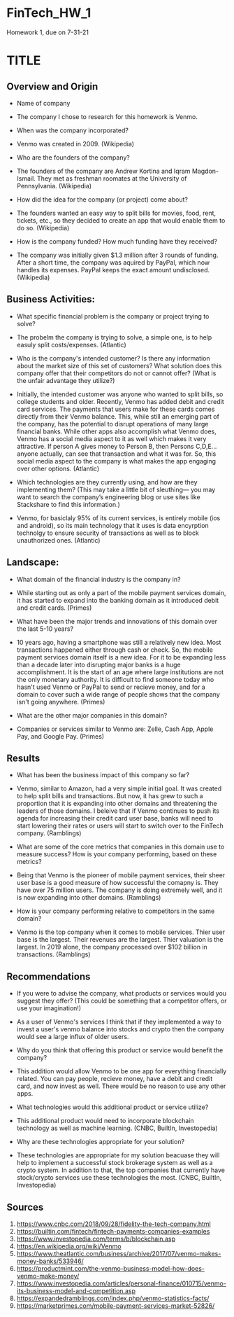 # FinTech_HW_1
Homework 1, due on 7-31-21
# TITLE

## Overview and Origin

* Name of company
- The company I chose to research for this homework is Venmo.

* When was the company incorporated?
- Venmo was created in 2009. (Wikipedia)

* Who are the founders of the company?
- The founders of the company are Andrew Kortina and Iqram Magdon-Ismail. They met as freshman roomates at
the University of Pennsylvania. (Wikipedia)

* How did the idea for the company (or project) come about?
- The founders wanted an easy way to split bills for movies, food, rent, tickets, etc., so they decided to 
create an app that would enable them to do so. (Wikipedia)

* How is the company funded? How much funding have they received?
- The company was initially given $1.3 million after 3 rounds of funding. After a short time, the company was aquired by PayPal, which now handles its 
expenses. PayPal keeps the exact amount undisclosed. (Wikipedia)


## Business Activities:

* What specific financial problem is the company or project trying to solve?
- The probelm the company is trying to solve, a simple one, is to help easuly split costs/expenses. (Atlantic)

* Who is the company's intended customer?  Is there any information about the market size of this set of customers?
What solution does this company offer that their competitors do not or cannot offer? (What is the unfair advantage they utilize?)
- Initially, the intended customer was anyone who wanted to split bills, so college students and older. Recently, Venmo has added debit and credit card services. The payments that users make for these cards comes directly from their Venmo balance. This, while still an emerging part of the company, has the potential to disrupt operations of many large financial banks. While other apps also accomplish what Venmo does, Venmo has a social media aspect to it as well which makes it very attractive. If person A gives money to Person B, then Persons C,D,E... anyone actually, can see that transaction and what it was for. So, this social media aspect to the company is what makes the app engaging over other options. (Atlantic)

* Which technologies are they currently using, and how are they implementing them? (This may take a little bit of sleuthing–– you may want to search the company’s engineering blog or use sites like Stackshare to find this information.)
- Venmo, for basiclaly 95% of its current services, is entirely mobile (ios and android), so its main technology that it uses is data encyrption technolgy to ensure security of transactions as well as to block unauthorized ones. (Atlantic)


## Landscape:

* What domain of the financial industry is the company in?
- While starting out as only a part of the mobile payment services domain, it has started to expand into the banking domain as it introduced debit and credit cards. (Primes)

* What have been the major trends and innovations of this domain over the last 5-10 years?
- 10 years ago, having a smartphone was still a relatively new idea. Most transactions happened either through cash or check. So, the mobile payment services domain itself is a new idea. For it to be expanding less than a decade later into disrupting major banks is a huge accomplishment. It is the start of an age where large institutions are not the only monetary authority. It is difficult to find someone today who hasn't used Venmo or PayPal to send or recieve money, and for a domain to cover such a wide range of people shows that the company isn't going anywhere. (Primes)

* What are the other major companies in this domain?
- Companies or services similar to Venmo are: Zelle, Cash App, Apple Pay, and Google Pay. (Primes)

## Results

* What has been the business impact of this company so far?
- Venmo, similar to Amazon, had a very simple initial goal. It was created to help split bills and transactions. But now, it has grew to such a proportion that it is expanding into other domains and threatening the leaders of those domains. I beleive that if Venmo continues to push its agenda for increasing their credit card user base, banks will need to start lowering their rates or users will start to switch over to the FinTech company. (Ramblings)

* What are some of the core metrics that companies in this domain use to measure success? How is your company performing, based on these metrics?
- Being that Venmo is the pioneer of mobile payment services, their sheer user base is a good measure of how successful the comapny is. They have over 75 million users. The company is doing extremely well, and it is now expanding into other domains. (Ramblings)

* How is your company performing relative to competitors in the same domain?
- Venmo is the top company when it comes to mobile services. Thier user base is the largest. Their revenues are the largest. Thier valuation is the largest. In 2019 alone, the company processed over $102 billion in transactions. (Ramblings)

## Recommendations

* If you were to advise the company, what products or services would you suggest they offer? (This could be something that a competitor offers, or use your imagination!)
- As a user of Venmo's services I think that if they implemented a way to invest a user's venmo balance into stocks and crypto then the company would see a large influx of older users.

* Why do you think that offering this product or service would benefit the company?
- This addition would allow Venmo to be one app for everything financially related. You can pay people, recieve money, have a debit and credit card, and now invest as well. There would be no reason to use any other apps.

* What technologies would this additional product or service utilize?
- This additional product would need to incorporate blockchain technology as well as machine learning. (CNBC, BuiltIn, Investopedia)

* Why are these technologies appropriate for your solution?
- These technologies are appropriate for my solution beacuase they will help to implement a successful stock brokerage system as well as a crypto system. In addition to that, the top companies that currently have stock/crypto services use these technologies the most. (CNBC, BuiltIn, Investopedia)

## Sources
1. https://www.cnbc.com/2018/09/28/fidelity-the-tech-company.html
2. https://builtin.com/fintech/fintech-payments-companies-examples
3. https://www.investopedia.com/terms/b/blockchain.asp
4. https://en.wikipedia.org/wiki/Venmo
5. https://www.theatlantic.com/business/archive/2017/07/venmo-makes-money-banks/533946/
6. https://productmint.com/the-venmo-business-model-how-does-venmo-make-money/
7. https://www.investopedia.com/articles/personal-finance/010715/venmo-its-business-model-and-competition.asp
8. https://expandedramblings.com/index.php/venmo-statistics-facts/
9. https://marketprimes.com/mobile-payment-services-market-52826/


